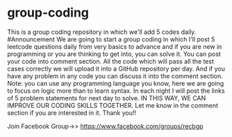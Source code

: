 # group-coding
This is a group coding repository in which we'll add 5 codes daily.
#Announcement
We are going to start a group coding in which I'll post 5 leetcode questions daily from very basics to advance and if you are new in programming or you are thinking to get into, you can solve it.
You can post your code into comment section. All the code which will pass all the test cases correctly we will upload it into a GitHub repository per day.
And if you have any problem in any code you can discuss it into the comment section.
Note: you can use any programming language you know, here we are going to focus on logic more than to learn syntax.
In each night I will post the links of 5 problem statements for next day to solve.
IN THIS WAY, WE CAN IMPROVE OUR CODING SKILLS TOGETHER.
Let me know in the comment section if you are interested in it.
Thank you!!

Join Facebook Group->> https://www.facebook.com/groups/recbgp

